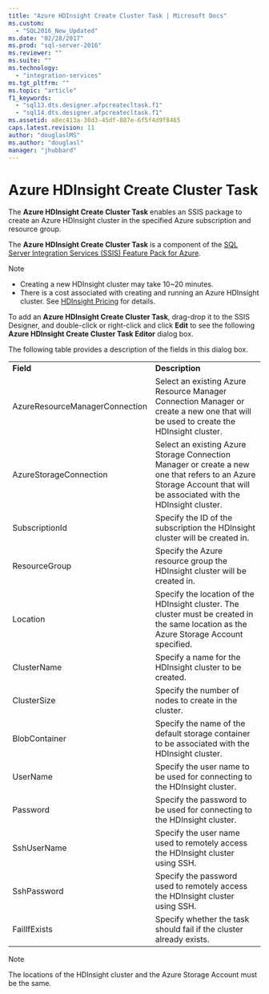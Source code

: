 ```yaml
---
title: "Azure HDInsight Create Cluster Task | Microsoft Docs"
ms.custom: 
  - "SQL2016_New_Updated"
ms.date: "02/28/2017"
ms.prod: "sql-server-2016"
ms.reviewer: ""
ms.suite: ""
ms.technology: 
  - "integration-services"
ms.tgt_pltfrm: ""
ms.topic: "article"
f1_keywords: 
  - "sql13.dts.designer.afpcreatecltask.f1"
  - "sql14.dts.designer.afpcreatecltask.f1"
ms.assetid: a8ec413a-38d3-45df-887e-6f5f4d9f8465
caps.latest.revision: 11
author: "douglaslMS"
ms.author: "douglasl"
manager: "jhubbard"
---
```

# Azure HDInsight Create Cluster Task
The **Azure HDInsight Create Cluster Task** enables an SSIS package to create an Azure HDInsight cluster in the specified Azure subscription and resource group.
  
The **Azure HDInsight Create Cluster Task** is a component of the [SQL Server Integration Services (SSIS) Feature Pack for Azure](../../integration-services/azure-feature-pack-for-integration-services-ssis.md).
  
> [!NOTE]  
> - Creating a new HDInsight cluster may take 10~20 minutes.  
> - There is a cost associated with creating and running an Azure HDInsight cluster. See [HDInsight Pricing](http://azure.microsoft.com/en-us/pricing/details/hdinsight/) for details.  
  
To add an **Azure HDInsight Create Cluster Task**, drag-drop it to the SSIS Designer, and double-click or right-click and click **Edit** to see the following **Azure HDInsight Create Cluster Task Editor** dialog box.  
  
The following table provides a description of the fields in this dialog box.  
  
|||  
|-|-|  
|**Field**|**Description**|  
|AzureResourceManagerConnection|Select an existing Azure Resource Manager Connection Manager or create a new one that will be used to create the HDInsight cluster.|  
|AzureStorageConnection|Select an existing Azure Storage Connection Manager or create a new one that refers to an Azure Storage Account that will be associated with the HDInsight cluster.|
|SubscriptionId|Specify the ID of the subscription the HDInsight cluster will be created in.|
|ResourceGroup|Specify the Azure resource group the HDInsight cluster will be created in.|
|Location|Specify the location of the HDInsight cluster. The cluster must be created in the same location as the Azure Storage Account specified.|  
|ClusterName|Specify a name for the HDInsight cluster to be created.|  
|ClusterSize|Specify the number of nodes to create in the cluster.|  
|BlobContainer|Specify the name of the default storage container to be associated with the HDInsight cluster.|  
|UserName|Specify the user name to be used for connecting to the HDInsight cluster.|  
|Password|Specify the password to be used for connecting to the HDInsight cluster.|
|SshUserName|Specify the user name used to remotely access the HDInsight cluster using SSH.|
|SshPassword|Specify the password used to remotely access the HDInsight cluster using SSH.|
|FailIfExists|Specify whether the task should fail if the cluster already exists.|  
  
> [!NOTE]  
> The locations of the HDInsight cluster and the Azure Storage Account must be the same.
